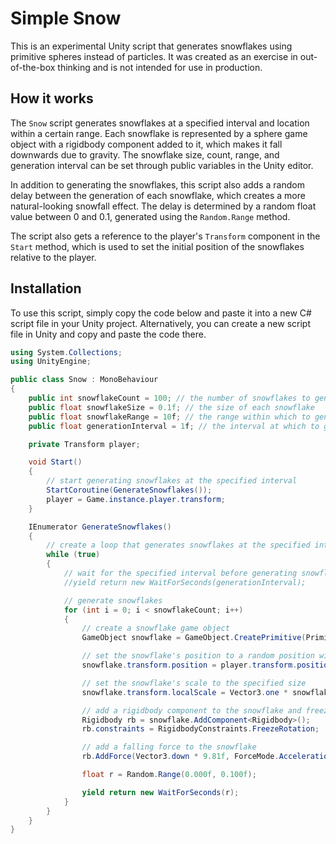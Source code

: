 # Simple Snow

This is an experimental Unity script that generates snowflakes using primitive spheres instead of particles. It was created as an exercise in out-of-the-box thinking and is not intended for use in production.

## How it works

The `Snow` script generates snowflakes at a specified interval and location within a certain range. Each snowflake is represented by a sphere game object with a rigidbody component added to it, which makes it fall downwards due to gravity. The snowflake size, count, range, and generation interval can be set through public variables in the Unity editor.

In addition to generating the snowflakes, this script also adds a random delay between the generation of each snowflake, which creates a more natural-looking snowfall effect. The delay is determined by a random float value between 0 and 0.1, generated using the `Random.Range` method.

The script also gets a reference to the player's `Transform` component in the `Start` method, which is used to set the initial position of the snowflakes relative to the player.

## Installation

To use this script, simply copy the code below and paste it into a new C# script file in your Unity project. Alternatively, you can create a new script file in Unity and copy and paste the code there.

```csharp
using System.Collections;
using UnityEngine;

public class Snow : MonoBehaviour
{
    public int snowflakeCount = 100; // the number of snowflakes to generate
    public float snowflakeSize = 0.1f; // the size of each snowflake
    public float snowflakeRange = 10f; // the range within which to generate snowflakes
    public float generationInterval = 1f; // the interval at which to generate snowflakes

    private Transform player;

    void Start()
    {
        // start generating snowflakes at the specified interval
        StartCoroutine(GenerateSnowflakes());
        player = Game.instance.player.transform;
    }

    IEnumerator GenerateSnowflakes()
    {
        // create a loop that generates snowflakes at the specified interval
        while (true)
        {
            // wait for the specified interval before generating snowflakes
            //yield return new WaitForSeconds(generationInterval);

            // generate snowflakes
            for (int i = 0; i < snowflakeCount; i++)
            {
                // create a snowflake game object
                GameObject snowflake = GameObject.CreatePrimitive(PrimitiveType.Sphere);

                // set the snowflake's position to a random position within the specified range
                snowflake.transform.position = player.transform.position + (Vector3.up*5) + new Vector3(Random.Range(-snowflakeRange, snowflakeRange), snowflakeRange, Random.Range(-snowflakeRange, snowflakeRange));

                // set the snowflake's scale to the specified size
                snowflake.transform.localScale = Vector3.one * snowflakeSize;

                // add a rigidbody component to the snowflake and freeze its rotation
                Rigidbody rb = snowflake.AddComponent<Rigidbody>();
                rb.constraints = RigidbodyConstraints.FreezeRotation;

                // add a falling force to the snowflake
                rb.AddForce(Vector3.down * 9.81f, ForceMode.Acceleration);

                float r = Random.Range(0.000f, 0.100f);

                yield return new WaitForSeconds(r);
            }
        }
    }
}
```
